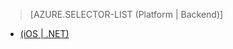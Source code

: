 > [AZURE.SELECTOR-LIST (Platform | Backend)]
- [(iOS | .NET)](/en-us/documentation/articles/app-services-mobile-app-dotnet-backend-xamarin-ios-aad-sso-preview/)
<!--- [(Windows Store C# | .NET)](/en-us/documentation/articles/mobile-services-windows-store-dotnet-adal-sso-authentication/)-->
<!--- [(Xamarin iOS | .NET)](/en-us/documentation/articles/mobile-services-dotnet-backend-xamarin-ios-adal-sso-authentication/)-->